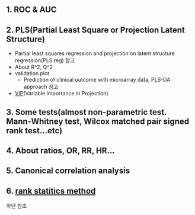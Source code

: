 ## 1. ROC & AUC  
## 2. PLS(Partial Least Square or Projection Latent Structure)  
- Partial least squares regression and projection on latent structure regression(PLS reg) 참고
- About R^2, Q^2  
- validation plot
    - Prediction of clinical outcome with microarray data, PLS-DA approach 참고 
- [VIP](http://wiki.eigenvector.com/index.php?title=Vip)(Variable Importance in Projection)
## 3. Some tests(almost non-parametric test. Mann-Whitney test, Wilcox matched pair signed rank test...etc)  
## 4. About ratios, OR, RR, HR...
## 5. Canonical correlation analysis  
## 6. [rank statitics method](https://en.wikipedia.org/wiki/Jonckheere%27s_trend_test)  
하단 참조


